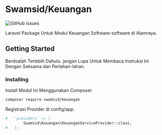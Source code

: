 # Swamsid/Keuangan

![GitHub issues](https://img.shields.io/github/issues/swamsid/keuangan.svg)

Laravel Package Untuk Modul Keuangan Software-software di Alamraya.

## Getting Started

Berdoalah Terlebih Dahulu. 
jangan Lupa Untuk Membaca Instruksi Ini Dengan Seksama dan Perlahan-lahan.

### Installing

Install Modul Ini Menggunakan Composer.

```bash
composer require swamsid/keuangan
```

Registrasi Provider di config/app.

```bash
#   'providers' => [
		Swamsid\Keuangan\KeuanganServiceProvider::class,
#	];
	
```